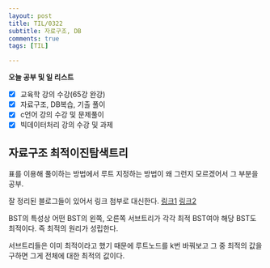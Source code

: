 ```yaml
---
layout: post
title: TIL/0322
subtitle: 자료구조, DB
comments: true
tags: [TIL]

---
```

**오늘 공부 및  일 리스트**

 - [x] 교육학 강의 수강(65강 완강)
 - [x] 자료구조, DB복습, 기출 풀이
 - [x] c언어 강의 수강 및 문제풀이
 - [x] 빅데이터처리 강의 수강 및 과제
 
## 자료구조 최적이진탐색트리
표를 이용해 풀이하는 방법에서 루트 지정하는 방법이 왜 그런지 모르겠어서 그 부분을 공부.

잘 정리된 블로그들이 있어서 링크 첨부로 대신한다. [링크1](https://gsmesie692.tistory.com/116)
[링크2](https://dad-rock.tistory.com/259)

BST의 특성상 어떤 BST의 왼쪽, 오른쪽 서브트리가 각각 최적 BST여야 해당 BST도 최적이다. 즉 최적의 원리가 성립한다.  

서브트리들은 이미 최적이라고 했기 때문에 루트노드를 k번 바꿔보고 그 중 최적의 값을 구하면 그게 전체에 대한 최적의 값이다.  
  
